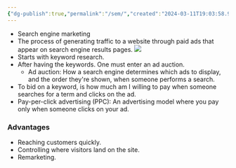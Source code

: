 ```yaml
---
{"dg-publish":true,"permalink":"/sem/","created":"2024-03-11T19:03:58.988-05:00","updated":"2024-03-11T19:16:13.071-05:00"}
---
```


- Search engine marketing
- The process of generating traffic to a website through paid ads that appear on search engine results pages.
![](https://i.imgur.com/m20c8yx.png)
- Starts with keyword research.
- After having the keywords. One must enter an ad auction.
	- Ad auction: How a search engine determines which ads to display, and the order they're shown, when someone performs a search.
- To bid on a keyword, is how much am I willing to pay when someone searches for a term and clicks on the ad.
- Pay-per-click advertising (PPC): An advertising model where you pay only when someone clicks on your ad.
### Advantages
- Reaching customers quickly.
- Controlling where visitors land on the site.
- Remarketing.